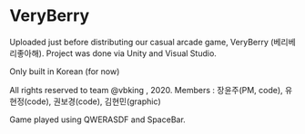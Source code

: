 # VeryBerry

Uploaded just before distributing our casual arcade game, VeryBerry (베리베리좋아해).
Project was done via Unity and Visual Studio.

Only built in Korean (for now)

All rights reserved to team @vbking , 2020.
  Members : 장윤주(PM, code), 유현정(code), 권보경(code), 김현민(graphic)

Game played using QWERASDF and SpaceBar.
